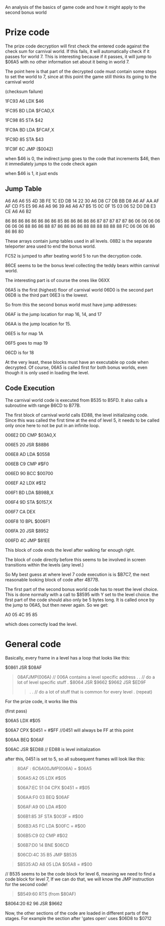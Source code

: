 An analysis of the basics of game code and how it might apply to the second bonus world

# Prize code #

The prize code decryption will first check the entered code against the check sum for carnival world. If this fails, it will automatically check if it passes for world 7. This is interesting because if it passes, it will jump to $06A5 with no other information set about it being in world 7.

The point here is that part of the decrypted code must contain some steps to set the world to 7, since at this point the game still thinks its going to the carnival world


(checksum failure)

1FC93 A6 LDX $46

1FC95 BD LDA $FCAD,X 

1FC98 85 STA $42

1FC9A BD LDA $FCAF,X 

1FC9D 85 STA $43

1FC9F 6C JMP ($0042)

when $46 is 0, the indirect jump goes to the code that increments $46, then it immediately jumps to the code check again

when $46 is 1, it just ends

## Jump Table ##

A6 A6 A6 55 4D 3B FE 1C ED DB 14 22 30 A6 D8 C7 DB BB D8 A6 AF AA AF AF CD
F5 E5 96 A6 A6 96 39 A6 A6 A7 B5 15 0C 0F 15 03 06 52 D0 D8 E3 CE A6 A6 B2

86 86 86 86 86 86 86 86 85 86 86 86 86 86 87 87 87 87 87 86 06 06 06 06 06
06 06 88 86 86 88 87 86 86 86 86 88 88 88 88 88 88 FC 06 06 06 86 86 86 80

These arrays contain jump tables used in all levels. 08B2 is the separate teleporter area used to end the bonus world.

FC52 is jumped to after beating world 5 to run the decryption code.

86CE seems to be the bonus level collecting the teddy bears within carnival world.

The interesting part is of course the ones like 06XX

06A5 is the first (highest) floor of carnival world
06D0 is the second part
06D8 is the third part
06E3 is the lowest.

So from this the second bonus world must have jump addresses:

06AF is the jump location for map 16, 14, and 17

06AA is the jump location for 15.

06E5 is for map 1A

06F5 goes to map 19

06CD is for 18


At the very least, these blocks must have an executable op code when decrypted. Of course, 06A5 is called first for both bonus worlds, even though it is only used in loading the level.

## Code Execution ##

The carnival world code is executed from B535 to B5FD. It also calls a subroutine with range B6CD to B77B.

The first block of carnival world calls ED88, the level initializaing code. Since this was called the first time at the end of level 5, it needs to be called only once here to not be put in an infinite loop.

006E2 DD CMP $03A0,X 

006E5 20 JSR $88B6

006E8 AD LDA $0558

006EB C9 CMP #$F0

006ED 90 BCC $00700

006EF A2 LDX #$12

006F1 BD LDA $B98B,X 

006F4 9D STA $0157,X

006F7 CA DEX

006F8 10 BPL $006F1

006FA 20 JSR $8952

006FD 4C JMP $81EE


This block of code ends the level after walking far enough right.



The block of code directly before this seems to be involved in screen transitions within the levels (any level.)

So My best guess at where level 7 code execution is is $B7C7, the next reasonable looking block of code after 4B77B.

The first part of the second bonus world code has to reset the level choice. This is done normally with a call to $8595 with Y set to the level choice. the first part of the code should also only be 5 bytes long. It is called once by the jump to 06A5, but then never again. So we get:

A0 05 4C 95 85

which does correctly load the level.






# General code #

Basically, every frame in a level has a loop that looks like this:

$0861 JSR $08AF
> $08AF JMP ($006A) // 006A contains a level specific address
> .
> . // do a lot of level specific stuff
> .
$8064 JSR $9662
> $9662 JSR $ED9F
> > .
> > .  // do a lot of stuff that is common for every level
> > .
(repeat)

For the prize code, it works like this

(first pass)

$06A5  LDX #$05

$06A7  CPX $0451 = #$FF //0451 will always be FF at this point

$06AA  BEQ $06AF

$06AC  JSR $ED88   // ED88 is level initialization

after this, 0451 is set to 5, so all subsequent frames will look like this:


> $80AF:6C 6A 00  JMP ($006A) = $06A5

> $06A5:A2 05     LDX #$05

> $06A7:EC 51 04  CPX $0451 = #$05

> $06AA:F0 03     BEQ $06AF

> $06AF:A9 00     LDA #$00

> $06B1:85 3F     STA $003F = #$00

> $06B3:A5 FC     LDA $00FC = #$00

> $06B5:C9 02     CMP #$02

> $06B7:D0 14     BNE $06CD

> $06CD:4C 35 B5  JMP $B535

> $B535:AD A8 05  LDA $05A8 = #$00

// B535 seems to be the code block for level 6, meaning we need to find a code block for level 7, If we can do that, we will know the JMP instruction for the second code!

> $B549:60        RTS (from $80AF)

$8064:20 62 96  JSR $9662

Now, the other sections of the code are loaded in different parts of the stages. For example the section after 'gates open' uses $06D8 to $0712